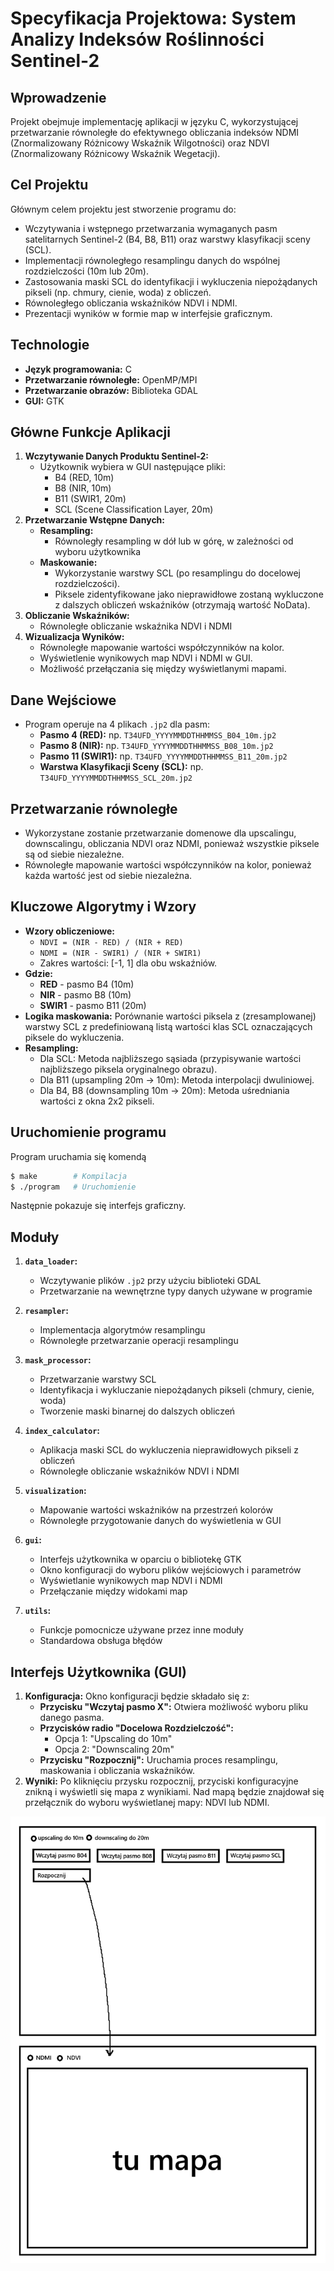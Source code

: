 # Specyfikacja Projektowa: System Analizy Indeksów Roślinności Sentinel-2

## Wprowadzenie

Projekt obejmuje implementację aplikacji w języku C, wykorzystującej przetwarzanie równoległe do efektywnego obliczania indeksów NDMI (Znormalizowany Różnicowy Wskaźnik Wilgotności) oraz NDVI (Znormalizowany Różnicowy Wskaźnik Wegetacji).

## Cel Projektu

Głównym celem projektu jest stworzenie programu do:
* Wczytywania i wstępnego przetwarzania wymaganych pasm satelitarnych Sentinel-2 (B4, B8, B11) oraz warstwy klasyfikacji sceny (SCL).
* Implementacji równoległego resamplingu danych do wspólnej rozdzielczości (10m lub 20m).
* Zastosowania maski SCL do identyfikacji i wykluczenia niepożądanych pikseli (np. chmury, cienie, woda) z obliczeń.
* Równoległego obliczania wskaźników NDVI i NDMI.
* Prezentacji wyników w formie map w interfejsie graficznym.

## Technologie

* **Język programowania:** C
* **Przetwarzanie równoległe:** OpenMP/MPI
* **Przetwarzanie obrazów:** Biblioteka GDAL
* **GUI:** GTK

## Główne Funkcje Aplikacji

1.  **Wczytywanie Danych Produktu Sentinel-2:**
    * Użytkownik wybiera w GUI następujące pliki:
        * B4 (RED, 10m)
        * B8 (NIR, 10m)
        * B11 (SWIR1, 20m)
        * SCL (Scene Classification Layer, 20m)
2.  **Przetwarzanie Wstępne Danych:**
    * **Resampling:**
        * Równoległy resampling w dół lub w górę, w zależności od wyboru użytkownika
    * **Maskowanie:**
        * Wykorzystanie warstwy SCL (po resamplingu do docelowej rozdzielczości).
        * Piksele zidentyfikowane jako nieprawidłowe zostaną wykluczone z dalszych obliczeń wskaźników (otrzymają wartość NoData).
3.  **Obliczanie Wskaźników:**
    * Równoległe obliczanie wskaźnika NDVI i NDMI
4.  **Wizualizacja Wyników:**
    * Równoległe mapowanie wartości współczynników na kolor.
    * Wyświetlenie wynikowych map NDVI i NDMI w GUI.
    * Możliwość przełączania się między wyświetlanymi mapami.


## Dane Wejściowe

* Program operuje na 4 plikach `.jp2` dla pasm:
    * **Pasmo 4 (RED):** np. `T34UFD_YYYYMMDDTHHMMSS_B04_10m.jp2`
    * **Pasmo 8 (NIR):** np. `T34UFD_YYYYMMDDTHHMMSS_B08_10m.jp2`
    * **Pasmo 11 (SWIR1):** np. `T34UFD_YYYYMMDDTHHMMSS_B11_20m.jp2`
    * **Warstwa Klasyfikacji Sceny (SCL):** np. `T34UFD_YYYYMMDDTHHMMSS_SCL_20m.jp2`

## Przetwarzanie równoległe
* Wykorzystane zostanie przetwarzanie domenowe dla upscalingu, downscalingu, obliczania NDVI oraz NDMI, ponieważ wszystkie piksele są od siebie niezależne.
* Równoległe mapowanie wartości współczynników na kolor, ponieważ każda wartość jest od siebie niezależna.

## Kluczowe Algorytmy i Wzory

* **Wzory obliczeniowe:**
    * `NDVI = (NIR - RED) / (NIR + RED)`
    * `NDMI = (NIR - SWIR1) / (NIR + SWIR1)`
    * Zakres wartości: [-1, 1] dla obu wskaźniów.
* **Gdzie:**
    * **RED** - pasmo B4 (10m)
    * **NIR** - pasmo B8 (10m)
    * **SWIR1** - pasmo B11 (20m)
* **Logika maskowania:** Porównanie wartości piksela z (zresamplowanej) warstwy SCL z predefiniowaną listą wartości klas SCL oznaczających piksele do wykluczenia.
* **Resampling:**
    * Dla SCL: Metoda najbliższego sąsiada (przypisywanie wartości najbliższego piksela oryginalnego obrazu).
    * Dla B11 (upsampling 20m -> 10m): Metoda interpolacji dwuliniowej.
    * Dla B4, B8 (downsampling 10m -> 20m): Metoda uśredniania wartości z okna 2x2 pikseli.

## Uruchomienie programu

Program uruchamia się komendą
```bash
$ make        # Kompilacja
$ ./program   # Uruchomienie
```
Następnie pokazuje się interfejs graficzny.

## Moduły

1. **`data_loader`:**
   * Wczytywanie plików `.jp2` przy użyciu biblioteki GDAL
   * Przetwarzanie na wewnętrzne typy danych używane w programie
   
2. **`resampler`:**
   * Implementacja algorytmów resamplingu
   * Równoległe przetwarzanie operacji resamplingu

3. **`mask_processor`:**
   * Przetwarzanie warstwy SCL
   * Identyfikacja i wykluczanie niepożądanych pikseli (chmury, cienie, woda)
   * Tworzenie maski binarnej do dalszych obliczeń

4. **`index_calculator`:**
   * Aplikacja maski SCL do wykluczenia nieprawidłowych pikseli z obliczeń
   * Równoległe obliczanie wskaźników NDVI i NDMI

5. **`visualization`:**
   * Mapowanie wartości wskaźników na przestrzeń kolorów
   * Równoległe przygotowanie danych do wyświetlenia w GUI

6. **`gui`:**
   * Interfejs użytkownika w oparciu o bibliotekę GTK
   * Okno konfiguracji do wyboru plików wejściowych i parametrów
   * Wyświetlanie wynikowych map NDVI i NDMI
   * Przełączanie między widokami map

7. **`utils`:**
   * Funkcje pomocnicze używane przez inne moduły
   * Standardowa obsługa błędów

## Interfejs Użytkownika (GUI)

1.  **Konfiguracja:**
    Okno konfiguracji będzie składało się z:
    * **Przycisku "Wczytaj pasmo X":** Otwiera możliwość wyboru pliku danego pasma.
    * **Przycisków radio "Docelowa Rozdzielczość":**
        * Opcja 1: "Upscaling do 10m"
        * Opcja 2: "Downscaling 20m"
    * **Przycisku "Rozpocznij":** Uruchamia proces resamplingu, maskowania i obliczania wskaźników.
2.  **Wyniki:**
    Po kliknięciu przysku rozpocznij, przyciski konfiguracyjne znikną i wyświetli się mapa z wynikiami. Nad mapą będzie znajdował się przełącznik do wyboru wyświetlanej mapy: NDVI lub NDMI.
    
![gui](gui.png)
